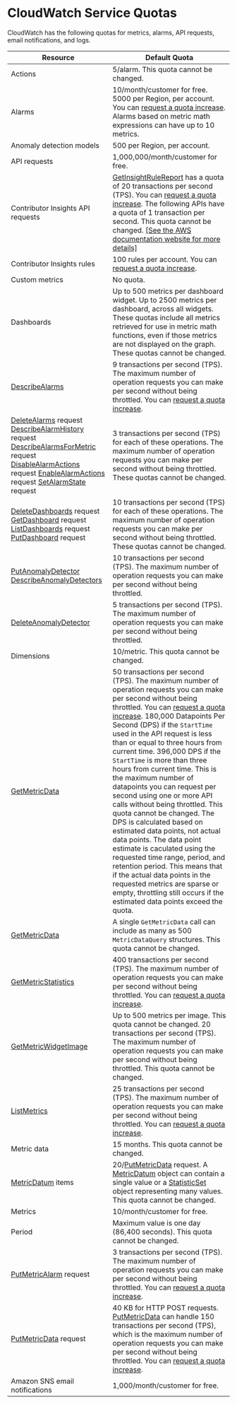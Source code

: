 # CloudWatch Service Quotas<a name="cloudwatch_limits"></a>

CloudWatch has the following quotas for metrics, alarms, API requests, email notifications, and logs\.


| Resource | Default Quota | 
| --- | --- | 
|  Actions  |  5/alarm\. This quota cannot be changed\.   | 
|  Alarms  |  10/month/customer for free\. 5000 per Region, per account\. You can [request a quota increase](https://console.aws.amazon.com/support/home#/case/create?issueType=service-limit-increase&limitType=service-code-amazon-cloudwatch)\. Alarms based on metric math expressions can have up to 10 metrics\.  | 
|  Anomaly detection models  |  500 per Region, per account\.  | 
|  API requests  |  1,000,000/month/customer for free\.  | 
|  Contributor Insights API requests  |  [GetInsightRuleReport](https://docs.aws.amazon.com/AmazonCloudWatch/latest/APIReference/API_GetInsightRuleReport.html) has a quota of 20 transactions per second \(TPS\)\. You can [request a quota increase](https://console.aws.amazon.com/support/home#/case/create?issueType=service-limit-increase&limitType=service-code-amazon-cloudwatch)\. The following APIs have a quota of 1 transaction per second\. This quota cannot be changed\. [\[See the AWS documentation website for more details\]](http://docs.aws.amazon.com/AmazonCloudWatch/latest/monitoring/cloudwatch_limits.html) | 
|  Contributor Insights rules  |  100 rules per account\. You can [request a quota increase](https://console.aws.amazon.com/support/home#/case/create?issueType=service-limit-increase&limitType=service-code-amazon-cloudwatch)\.  | 
|  Custom metrics  |  No quota\.  | 
|  Dashboards  |  Up to 500 metrics per dashboard widget\. Up to 2500 metrics per dashboard, across all widgets\. These quotas include all metrics retrieved for use in metric math functions, even if those metrics are not displayed on the graph\. These quotas cannot be changed\.  | 
|  [DescribeAlarms](https://docs.aws.amazon.com/AmazonCloudWatch/latest/APIReference/API_DescribeAlarms.html)  |  9 transactions per second \(TPS\)\. The maximum number of operation requests you can make per second without being throttled\. You can [request a quota increase](https://console.aws.amazon.com/support/home#/case/create?issueType=service-limit-increase&limitType=service-code-amazon-cloudwatch)\.  | 
|  [DeleteAlarms](https://docs.aws.amazon.com/AmazonCloudWatch/latest/APIReference/API_DeleteAlarms.html) request [DescribeAlarmHistory](https://docs.aws.amazon.com/AmazonCloudWatch/latest/APIReference/API_DescribeAlarmHistory.html) request [DescribeAlarmsForMetric](https://docs.aws.amazon.com/AmazonCloudWatch/latest/APIReference/API_DescribeAlarmsForMetric.html) request [DisableAlarmActions](https://docs.aws.amazon.com/AmazonCloudWatch/latest/APIReference/API_DisableAlarmActions.html) request [EnableAlarmActions](https://docs.aws.amazon.com/AmazonCloudWatch/latest/APIReference/API_EnableAlarmActions.html) request [SetAlarmState](https://docs.aws.amazon.com/AmazonCloudWatch/latest/APIReference/API_SetAlarmState.html) request  |  3 transactions per second \(TPS\) for each of these operations\. The maximum number of operation requests you can make per second without being throttled\. These quotas cannot be changed\.  | 
|  [DeleteDashboards](https://docs.aws.amazon.com/AmazonCloudWatch/latest/APIReference/API_DeleteDashboards.html) request [GetDashboard](https://docs.aws.amazon.com/AmazonCloudWatch/latest/APIReference/API_GetDashboard.html) request [ListDashboards](https://docs.aws.amazon.com/AmazonCloudWatch/latest/APIReference/API_ListDashboards.html) request [PutDashboard](https://docs.aws.amazon.com/AmazonCloudWatch/latest/APIReference/API_PutDashboard.html) request  |  10 transactions per second \(TPS\) for each of these operations\. The maximum number of operation requests you can make per second without being throttled\. These quotas cannot be changed\.  | 
|  [PutAnomalyDetector](https://docs.aws.amazon.com/AmazonCloudWatch/latest/APIReference/API_PutAnomalyDetector.html) [DescribeAnomalyDetectors](https://docs.aws.amazon.com/AmazonCloudWatch/latest/APIReference/API_DescribeAnomalyDetectors.html)  |  10 transactions per second \(TPS\)\. The maximum number of operation requests you can make per second without being throttled\.  | 
|  [DeleteAnomalyDetector](https://docs.aws.amazon.com/AmazonCloudWatch/latest/APIReference/API_DeleteAnomalyDetector.html)  |  5 transactions per second \(TPS\)\. The maximum number of operation requests you can make per second without being throttled\.  | 
|  Dimensions  |  10/metric\. This quota cannot be changed\.  | 
|  [GetMetricData](https://docs.aws.amazon.com/AmazonCloudWatch/latest/APIReference/API_GetMetricData.html)  |  50 transactions per second \(TPS\)\. The maximum number of operation requests you can make per second without being throttled\. You can [request a quota increase](https://console.aws.amazon.com/support/home#/case/create?issueType=service-limit-increase&limitType=service-code-amazon-cloudwatch)\. 180,000 Datapoints Per Second \(DPS\) if the `StartTime` used in the API request is less than or equal to three hours from current time\. 396,000 DPS if the `StartTime` is more than three hours from current time\. This is the maximum number of datapoints you can request per second using one or more API calls without being throttled\. This quota cannot be changed\. The DPS is calculated based on estimated data points, not actual data points\. The data point estimate is caculated using the requested time range, period, and retention period\. This means that if the actual data points in the requested metrics are sparse or empty, throttling still occurs if the estimated data points exceed the quota\.  | 
|  [GetMetricData](https://docs.aws.amazon.com/AmazonCloudWatch/latest/APIReference/API_GetMetricData.html)  |  A single `GetMetricData` call can include as many as 500 `MetricDataQuery` structures\. This quota cannot be changed\.  | 
|  [GetMetricStatistics](https://docs.aws.amazon.com/AmazonCloudWatch/latest/APIReference/API_GetMetricStatistics.html)  |  400 transactions per second \(TPS\)\. The maximum number of operation requests you can make per second without being throttled\. You can [request a quota increase](https://console.aws.amazon.com/support/home#/case/create?issueType=service-limit-increase&limitType=service-code-amazon-cloudwatch)\.  | 
|  [GetMetricWidgetImage](https://docs.aws.amazon.com/AmazonCloudWatch/latest/APIReference/API_GetMetricWidgetImage.html)  |  Up to 500 metrics per image\. This quota cannot be changed\. 20 transactions per second \(TPS\)\. The maximum number of operation requests you can make per second without being throttled\. This quota cannot be changed\.  | 
|  [ListMetrics](https://docs.aws.amazon.com/AmazonCloudWatch/latest/APIReference/API_ListMetrics.html)  |  25 transactions per second \(TPS\)\. The maximum number of operation requests you can make per second without being throttled\. You can [request a quota increase](https://console.aws.amazon.com/support/home#/case/create?issueType=service-limit-increase&limitType=service-code-amazon-cloudwatch)\.  | 
|  Metric data  |  15 months\. This quota cannot be changed\.  | 
|  [MetricDatum](https://docs.aws.amazon.com/AmazonCloudWatch/latest/APIReference/API_MetricDatum.html) items  |  20/[PutMetricData](https://docs.aws.amazon.com/AmazonCloudWatch/latest/APIReference/API_PutMetricData.html) request\. A [MetricDatum](https://docs.aws.amazon.com/AmazonCloudWatch/latest/APIReference/API_MetricDatum.html) object can contain a single value or a [StatisticSet](https://docs.aws.amazon.com/AmazonCloudWatch/latest/APIReference/API_StatisticSet.html) object representing many values\. This quota cannot be changed\.  | 
|  Metrics  |  10/month/customer for free\.  | 
|  Period  |  Maximum value is one day \(86,400 seconds\)\. This quota cannot be changed\.  | 
|  [PutMetricAlarm](https://docs.aws.amazon.com/AmazonCloudWatch/latest/APIReference/API_PutMetricAlarm.html) request  |  3 transactions per second \(TPS\)\. The maximum number of operation requests you can make per second without being throttled\. You can [request a quota increase](https://console.aws.amazon.com/support/home#/case/create?issueType=service-limit-increase&limitType=service-code-amazon-cloudwatch)\.  | 
|  [PutMetricData](https://docs.aws.amazon.com/AmazonCloudWatch/latest/APIReference/API_PutMetricData.html) request  |  40 KB for HTTP POST requests\. [PutMetricData](https://docs.aws.amazon.com/AmazonCloudWatch/latest/APIReference/API_PutMetricData.html) can handle 150 transactions per second \(TPS\), which is the maximum number of operation requests you can make per second without being throttled\. You can [request a quota increase](https://console.aws.amazon.com/support/home#/case/create?issueType=service-limit-increase&limitType=service-code-amazon-cloudwatch)\.  | 
|  Amazon SNS email notifications  |  1,000/month/customer for free\.  | 